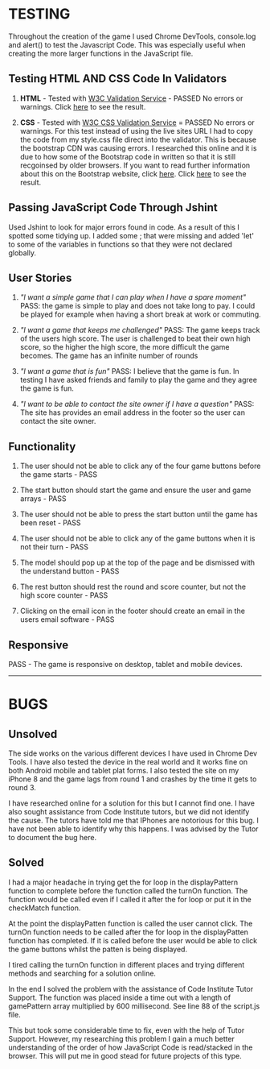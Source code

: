 # TESTING

Throughout the creation of the game I used Chrome DevTools, console.log and alert() to test the Javascript Code. This was especially useful when creating the more larger functions in the JavaScript file.

## Testing HTML AND CSS Code In Validators

1. **HTML** - Tested with [W3C Validation Service](https://validator.w3.org/) - PASSED No errors or warnings. Click [here](assets/docs/html-validator.png) to see the result.

1. **CSS** - Tested with [W3C CSS Validation Service]() = PASSED No errors or warnings. For this test instead of using the live sites URL I had to copy the code from my style.css file direct into the validator. This is because the bootstrap CDN was causing errors. I researched this online and it is due to how some of the Bootstrap code in written so that it is still recgoinsed by older browsers. If you want to read further information about this on the Bootstrap website, click [here](https://getbootstrap.com/docs/4.0/getting-started/browsers-devices/#validators). Click [here](assets/docs/css-validator.png) to see the result.

## Passing JavaScript Code Through Jshint

Used Jshint to look for major errors found in code. As a result of this I spotted some tidying up. I added some ; that were missing and added 'let' to some of the variables in functions so that they were not declared globally.

## User Stories

1. _"I want a simple game that I can play when I have a spare moment"_  
   PASS: the game is simple to play and does not take long to pay. I could be played for example when having a short break at work or commuting.

1. _"I want a game that keeps me challenged"_
   PASS: The game keeps track of the users high score. The user is challenged to beat their own high score, so the higher the high score, the more difficult the game becomes. The game has an infinite number of rounds

1. _"I want a game that is fun"_
   PASS: I believe that the game is fun. In testing I have asked friends and family to play the game and they agree the game is fun.

1. _"I want to be able to contact the site owner if I have a question"_
   PASS: The site has provides an email address in the footer so the user can contact the site owner.

## Functionality

1. The user should not be able to click any of the four game buttons before the game starts - PASS

1. The start button should start the game and ensure the user and game arrays - PASS

1. The user should not be able to press the start button until the game has been reset - PASS

1. The user should not be able to click any of the game buttons when it is not their turn - PASS

1. The model should pop up at the top of the page and be dismissed with the understand button - PASS

1. The rest button should rest the round and score counter, but not the high score counter - PASS

1. Clicking on the email icon in the footer should create an email in the users email software - PASS

## Responsive

PASS - The game is responsive on desktop, tablet and mobile devices.

---

# BUGS

## Unsolved

The side works on the various different devices I have used in Chrome Dev Tools. I have also tested the device in the real world and it works fine on both Android mobile and tablet plat forms. I also tested the site on my iPhone 8 and the game lags from round 1 and crashes by the time it gets to round 3.

I have researched online for a solution for this but I cannot find one. I have also sought assistance from Code Institute tutors, but we did not identify the cause. The tutors have told me that IPhones are notorious for this bug. I have not been able to identify why this happens. I was advised by the Tutor to document the bug here.

## Solved

I had a major headache in trying get the for loop in the displayPattern function to complete before the function called the turnOn function. The function would be called even if I called it after the for loop or put it in the checkMatch function.

At the point the displayPatten function is called the user cannot click. The turnOn function needs to be called after the for loop in the displayPatten function has completed. If it is called before the user would be able to click the game buttons whilst the patten is being displayed.

I tired calling the turnOn function in different places and trying different methods and searching for a solution online.

In the end I solved the problem with the assistance of Code Institute Tutor Support.  The function was placed inside a time out with a length of gamePattern array multiplied by 600 millisecond.  See line 88 of the script.js file.

This but took some considerable time to fix, even with the help of Tutor Support.  However, my researching this problem I gain a much better understanding of the order of how JavaScript Code is read/stacked in the browser.  This will put me in good stead for future projects of this type.
